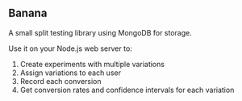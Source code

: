 Banana
------

A small split testing library using MongoDB for storage.

Use it on your Node.js web server to:

1. Create experiments with multiple variations
2. Assign variations to each user
3. Record each conversion
4. Get conversion rates and confidence intervals for each variation

